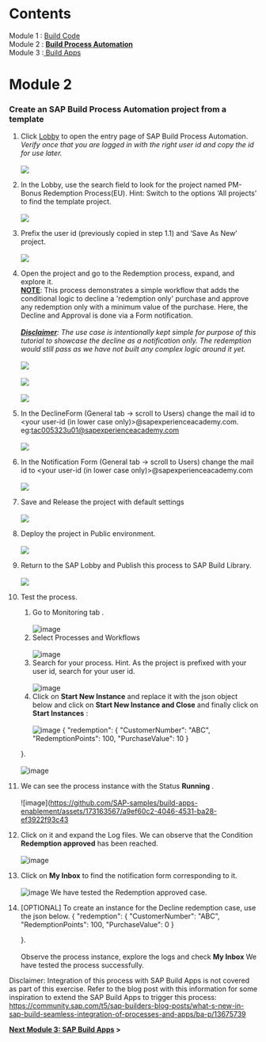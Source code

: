 # Contents
Module 1 : <a href="https://github.com/SAP-samples/build-apps-enablement/blob/main/BuildShow/251_TA_BTP-Build_Code_Using-Joule/251-1_Build_Code.md">Build Code<br></a>
Module 2 : <a href="https://github.com/SAP-samples/build-apps-enablement/blob/main/BuildShow/251-A_TA_BTP-Build_Code_ProcessAutomation/251A_Build_Process_Automation_optional.md"><b>Build Process Automation</b></a><br>
Module 3 :<a href="https://github.com/SAP-samples/build-apps-enablement/blob/main/BuildShow/252_TA_BTP-Build_Code_Build-Apps/252-0_Build_Apps.md"> Build Apps</a><br>

# Module 2 


### Create an SAP Build Process Automation project from a template

1. Click <a href ="https://sap-build-academy-devtest.eu10.build.cloud.sap/lobby"> Lobby</a> to open the entry page of SAP Build Process Automation.
<br><i>Verify once that you are logged in with the right user id and copy the id for use later. </i><br><br>
![](./Images/Image0.png)

2. In the Lobby, use the search field to look for the project named PM-Bonus Redemption Process(EU). Hint: Switch to the options ‘All projects’ to find the template project. <br><br>
![](./Images/Image1.png)

3. Prefix the user id (previously copied in step 1.1) and ‘Save As New’ project.<br><br>
![](./Images/Image3.png)

4. Open the project and go to the Redemption process, expand, and explore it. <br>
<b><u>NOTE</b></u>:  This process demonstrates a simple workflow that adds the conditional logic to decline a 'redemption only' purchase and approve any redemption only with a minimum value of the purchase. Here, the Decline and Approval is done via a Form notification. <br><br>
<i><b><u>Disclaimer</u></b>: The use case is intentionally kept simple for purpose of this tutorial to showcase the decline as a notification only. The redemption would still pass as we have not built any complex logic around it yet.<br><br></i>
![](./Images/Image6.png)<br><br>
![](./Images/Image7.png)<br><br>
![](./Images/Image8.png)


5. In the DeclineForm (General tab -> scroll to Users) change the mail id to <your user-id (in lower case only)>@sapexperienceacademy.com. eg:tac005323u01@sapexperienceacademy.com<br><br>
![](./Images/Image4.png)

6. In the Notification Form (General tab -> scroll to Users) change the mail id to <your user-id (in lower case only)>@sapexperienceacademy.com <br><br>
![](./Images/Image5.png)

7. Save and Release the project with default settings<br><br>
![](./Images/Image9.png)

8. Deploy the project in Public environment. <br><br>
![](./Images/image11.png)

9. Return to the SAP Lobby and Publish this process to SAP Build Library. <br><br>
![](./Images/image10.png)

10. Test the process.
    1. Go to Monitoring tab . <br><br> ![image](https://github.com/SAP-samples/build-apps-enablement/assets/173163567/f0c973c8-5b31-4025-9b4c-782f344601c6)
    2. Select Processes and Workflows <br><br>![image](https://github.com/SAP-samples/build-apps-enablement/assets/173163567/5d2c89cd-f017-4962-8898-a6d9546fde03)
    3. Search for your process. Hint. As the project is prefixed with your user id, search for your user id. <br> <br>![image](https://github.com/SAP-samples/build-apps-enablement/assets/173163567/8134833b-d0a2-4eb2-8e76-7bc581acb159)
    4. Click on **Start New Instance** and replace it with the json object below and click on **Start New Instance and Close** and finally click on **Start Instances** :  <br><br> ![image](https://github.com/SAP-samples/build-apps-enablement/assets/173163567/8480f4d0-70ca-440a-84e6-31733c16dfa6)
       {
        "redemption": {
            "CustomerNumber": "ABC",
            "RedemptionPoints": 100,
            "PurchaseValue": 10
        }

    }.<br><br> ![image](https://github.com/SAP-samples/build-apps-enablement/assets/173163567/6b4fe936-3764-489e-9b0d-b5b486dcac4f)
11. We can see the process instance with the Status **Running** .<br><br> ![image](https://github.com/SAP-samples/build-apps-enablement/assets/173163567/a9ef60c2-4046-4531-ba28-ef3922f93c43
12. Click on it and expand the Log files. We can observe that the Condition **Redemption approved** has been reached. <br><br> ![image](https://github.com/SAP-samples/build-apps-enablement/assets/173163567/d584de0c-df91-4400-96f2-c30ad93ff9d3)
13. Click on **My Inbox** to find the notification form corresponding to it. <br><br> ![image](https://github.com/SAP-samples/build-apps-enablement/assets/173163567/06f19e17-fab6-47ec-9436-ccfc866f01bb)
We have tested the Redemption approved case.
14. [OPTIONAL] To create an instance for the Decline redemption case, use the json below.
       {
        "redemption": {
            "CustomerNumber": "ABC",
            "RedemptionPoints": 100,
            "PurchaseValue": 0
        }

    }.<br><br>
    Observe the process instance, explore the logs and check **My Inbox**
We have tested the process successfully.

Disclaimer:  Integration of this process with SAP Build Apps is not covered as part of this exercise. Refer to the blog post with this information for some inspiration to extend the SAP Build Apps to trigger this process: https://community.sap.com/t5/sap-builders-blog-posts/what-s-new-in-sap-build-seamless-integration-of-processes-and-apps/ba-p/13675739


**[Next Module 3: SAP Build Apps](../252_TA_BTP-Build_Code_Build-Apps/252-0_Build_Apps.md) >**

 
